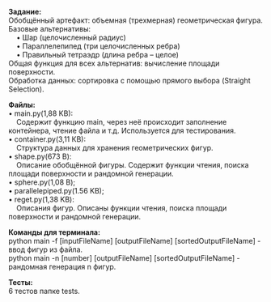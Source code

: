 **Задание:**
<br/>Обобщённый артефакт: объемная (трехмерная) геометрическая фигура.
<br/>Базовые альтернативы:
<br/>&nbsp;&nbsp;&nbsp;&nbsp;•	Шар (целочисленный радиус)
<br/>&nbsp;&nbsp;&nbsp;&nbsp;•	Параллелепипед (три целочисленных ребра)
<br/>&nbsp;&nbsp;&nbsp;&nbsp;•	Правильный тетраэдр (длина ребра – целое)
<br/>Общая функция для всех альтернатив: вычисление площади поверхности.
<br/>Обработка данных: сортировка с помощью прямого выбора (Straight Selection).

**Файлы:**
<br/>•	main.py(1,88 KB):
<br/>&nbsp;&nbsp;&nbsp;&nbsp;Содержит функцию main, через неё происходит заполнение контейнера, чтение файла и т.д. Используется для тестирования.
<br/>•	container.py(3,11 КB):
<br/>&nbsp;&nbsp;&nbsp;&nbsp;Структура данных для хранения геометрических фигур.
<br/>•	shape.py(673 B):
<br/>&nbsp;&nbsp;&nbsp;&nbsp;Описание обобщённой фигуры. Содержит функции чтения, поиска площади поверхности и рандомной генерации.
<br/>•	sphere.py(1,08 В);
<br/>•	parallelepiped.py(1.56 KB);
<br/>•	reget.py(1,38 KВ):
<br/>&nbsp;&nbsp;&nbsp;&nbsp;Описания фигур. Описаны функции чтения, поиска площади поверхности и рандомной генерации.

**Команды для терминала:**
<br/>python main -f [inputFileName] [outputFileName] [sortedOutputFileName] - ввод фигур из файла.
<br/>python main -n [number] [outputFileName] [sortedOutputFileName] - рандомная генерация n фигур.

**Тесты:**
<br/>6 тестов папке tests.
